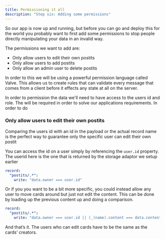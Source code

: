 ```yaml
---
title: Permissioning it all
description: "Step six: Adding some permissions"
---
```


So our app is now up and running, but before you can go and deploy this for the world you probably want to first add some permissions to stop people directly manipulating your data in an invalid way.

The permissions we want to add are:

- Only allow users to edit their own postits
- Only allow users to add postits
- Only allow an admin user to delete postits

In order to this we will be using a powerful permission language called Valve. This allows us to create rules that can validate every message that comes from a client before it effects any state at all on the server.

In order to permission the data we'll need to have access to the users id and role. The will be required in order to solve our applications requirements. In order to do 

### Only allow users to edit their own postits

Comparing the users id with an id in the payload or the actual record name is the perfect way to guarantee only the specific user can edit their own postit

You can access the id on a user simply by referencing the `user.id` property. The userid here is the one that is returned by the storage adaptor we setup earlier 

```yaml
record:
  "postits/.*":
    write: "data.owner === user.id"
```

Or if you you want to be a bit more specific, you could instead allow any user to move cards around but just not 
edit the content. This can be done by loading up the previous content up and doing a comparison.

```yaml
record:
  "postits/.*":
    write: "data.owner === user.id || (_(name).content === data.content && _(name).owner === data.owner)"
```

And that’s it. The users who can edit cards have to be the same as the cards’ creators.
